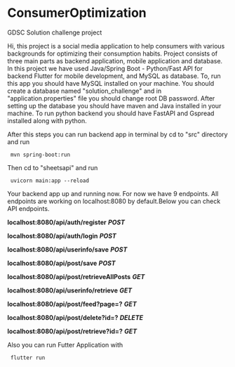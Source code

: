 # ConsumerOptimization
GDSC Solution challenge project


Hi, this project is a social media application to help consumers with various backgrounds for optimizing their consumption habits. Project consists of
three main parts as backend application, mobile application and database. In this project we have used Java/Spring Boot - Python/Fast API for backend 
Flutter for mobile development, and MySQL as database. To, run this app you should have MySQL installed on your machine. You should create a database named
"solution_challenge" and in "application.properties" file you should change root DB password. After setting up the database you should have maven and Java 
installed in your machine. To run python backend you should have FastAPI and Gspread installed along with python.

After this steps you can run backend app in terminal by cd to "src" directory and run 

<code> mvn spring-boot:run </code>

Then cd to "sheetsapi" and run

<code> uvicorn main:app --reload </code>

Your backend app up and running now. For now we have 9 endpoints. All endpoints are working on localhost:8080 by default.Below you can check API endpoints.


**localhost:8080/api/auth/register** ***POST*** 

**localhost:8080/api/auth/login**  ***POST***

**localhost:8080/api/userinfo/save** ***POST***

**localhost:8080/api/post/save** ***POST***

**localhost:8080/api/post/retrieveAllPosts** ***GET***

**localhost:8080/api/userinfo/retrieve** ***GET***

**localhost:8080/api/post/feed?page=?** ***GET***

**localhost:8080/api/post/delete?id=?** ***DELETE***

**localhost:8080/api/post/retrieve?id=?** ***GET***

Also you can run Futter Application with 

<code> flutter run </code>
  
